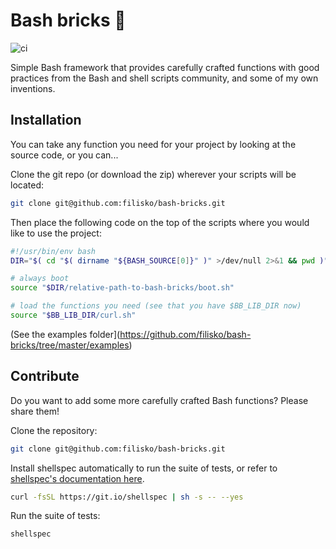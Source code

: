 # Bash bricks 🧱

![ci](https://github.com/filisko/bash-bricks/actions/workflows/main.yml/badge.svg)

Simple Bash framework that provides carefully crafted functions with good practices from the Bash and shell scripts community, and some of my own inventions.

## Installation

You can take any function you need for your project by looking at the source code, or you can...

Clone the git repo (or download the zip) wherever your scripts will be located:

```sh
git clone git@github.com:filisko/bash-bricks.git
```

Then place the following code on the top of the scripts where you would like to use the project:
```bash
#!/usr/bin/env bash
DIR="$( cd "$( dirname "${BASH_SOURCE[0]}" )" >/dev/null 2>&1 && pwd )"

# always boot
source "$DIR/relative-path-to-bash-bricks/boot.sh"

# load the functions you need (see that you have $BB_LIB_DIR now)
source "$BB_LIB_DIR/curl.sh"
```

(See the examples folder](https://github.com/filisko/bash-bricks/tree/master/examples)

## Contribute

Do you want to add some more carefully crafted Bash functions? Please share them!

Clone the repository:

```sh
git clone git@github.com:filisko/bash-bricks.git
```

Install shellspec automatically to run the suite of tests, or refer to [shellspec's documentation here](https://github.com/shellspec/shellspec).
```sh
curl -fsSL https://git.io/shellspec | sh -s -- --yes
```

Run the suite of tests:
```sh
shellspec
```


